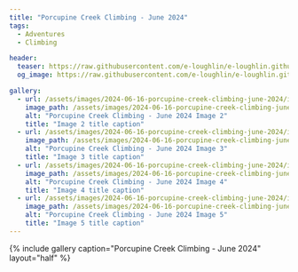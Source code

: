 ```yaml
---
title: "Porcupine Creek Climbing - June 2024"
tags:
  - Adventures
  - Climbing

header:
  teaser: https://raw.githubusercontent.com/e-loughlin/e-loughlin.github.io/main/assets/images/2024-06-16-porcupine-creek-climbing-june-2024/img1.png
  og_image: https://raw.githubusercontent.com/e-loughlin/e-loughlin.github.io/main/assets/images/2024-06-16-porcupine-creek-climbing-june-2024/img1.png

gallery:
  - url: /assets/images/2024-06-16-porcupine-creek-climbing-june-2024/img2.png
    image_path: /assets/images/2024-06-16-porcupine-creek-climbing-june-2024/img2.png
    alt: "Porcupine Creek Climbing - June 2024 Image 2"
    title: "Image 2 title caption"
  - url: /assets/images/2024-06-16-porcupine-creek-climbing-june-2024/img3.png
    image_path: /assets/images/2024-06-16-porcupine-creek-climbing-june-2024/img3.png
    alt: "Porcupine Creek Climbing - June 2024 Image 3"
    title: "Image 3 title caption"
  - url: /assets/images/2024-06-16-porcupine-creek-climbing-june-2024/img4.png
    image_path: /assets/images/2024-06-16-porcupine-creek-climbing-june-2024/img4.png
    alt: "Porcupine Creek Climbing - June 2024 Image 4"
    title: "Image 4 title caption"
  - url: /assets/images/2024-06-16-porcupine-creek-climbing-june-2024/img5.png
    image_path: /assets/images/2024-06-16-porcupine-creek-climbing-june-2024/img5.png
    alt: "Porcupine Creek Climbing - June 2024 Image 5"
    title: "Image 5 title caption"
---
```


{% include gallery caption="Porcupine Creek Climbing - June 2024" layout="half" %}
